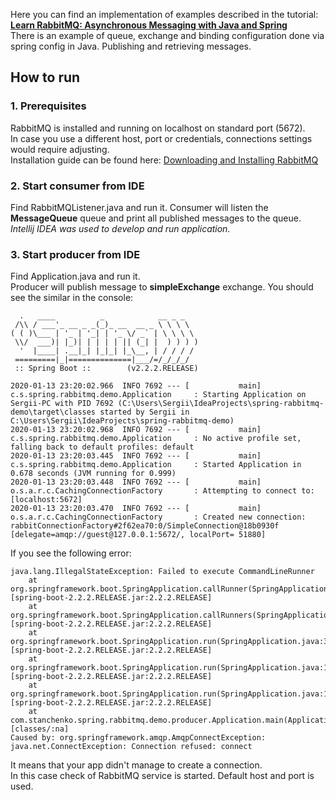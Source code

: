 Here you can find an implementation of examples described in the tutorial: 
<br><b>[Learn RabbitMQ: Asynchronous Messaging with Java and Spring](https://www.oreilly.com/library/view/learn-rabbitmq-asynchronous/9781838646189/)</b><br>
There is an example of queue, exchange and binding configuration done via spring config in Java.
Publishing and retrieving messages.

## How to run

### 1. Prerequisites
RabbitMQ is installed and running on localhost on standard port (5672). <br>In case you use a different host, port or credentials, connections settings would require adjusting. <br>
Installation guide can be found here: [Downloading and Installing RabbitMQ](https://www.rabbitmq.com/download.html) 

### 2. Start consumer from IDE
Find RabbitMQListener.java and run it.
Consumer will listen the <b>MessageQueue</b> queue and print all published messages to the queue.
<i>Intellij IDEA was used to develop and run application.</i><br>

### 3. Start producer from IDE
Find Application.java and run it.<br>
Producer will publish message to <b>simpleExchange</b> exchange. 
You should see the similar in the console:
````
  .   ____          _            __ _ _
 /\\ / ___'_ __ _ _(_)_ __  __ _ \ \ \ \
( ( )\___ | '_ | '_| | '_ \/ _` | \ \ \ \
 \\/  ___)| |_)| | | | | || (_| |  ) ) ) )
  '  |____| .__|_| |_|_| |_\__, | / / / /
 =========|_|==============|___/=/_/_/_/
 :: Spring Boot ::        (v2.2.2.RELEASE)

2020-01-13 23:20:02.966  INFO 7692 --- [           main] c.s.spring.rabbitmq.demo.Application     : Starting Application on Sergii-PC with PID 7692 (C:\Users\Sergii\IdeaProjects\spring-rabbitmq-demo\target\classes started by Sergii in C:\Users\Sergii\IdeaProjects\spring-rabbitmq-demo)
2020-01-13 23:20:02.968  INFO 7692 --- [           main] c.s.spring.rabbitmq.demo.Application     : No active profile set, falling back to default profiles: default
2020-01-13 23:20:03.445  INFO 7692 --- [           main] c.s.spring.rabbitmq.demo.Application     : Started Application in 0.678 seconds (JVM running for 0.999)
2020-01-13 23:20:03.448  INFO 7692 --- [           main] o.s.a.r.c.CachingConnectionFactory       : Attempting to connect to: [localhost:5672]
2020-01-13 23:20:03.470  INFO 7692 --- [           main] o.s.a.r.c.CachingConnectionFactory       : Created new connection: rabbitConnectionFactory#2f62ea70:0/SimpleConnection@18b0930f [delegate=amqp://guest@127.0.0.1:5672/, localPort= 51880]
````

If you see the following error:
````
java.lang.IllegalStateException: Failed to execute CommandLineRunner
	at org.springframework.boot.SpringApplication.callRunner(SpringApplication.java:787) [spring-boot-2.2.2.RELEASE.jar:2.2.2.RELEASE]
	at org.springframework.boot.SpringApplication.callRunners(SpringApplication.java:768) [spring-boot-2.2.2.RELEASE.jar:2.2.2.RELEASE]
	at org.springframework.boot.SpringApplication.run(SpringApplication.java:322) [spring-boot-2.2.2.RELEASE.jar:2.2.2.RELEASE]
	at org.springframework.boot.SpringApplication.run(SpringApplication.java:1226) [spring-boot-2.2.2.RELEASE.jar:2.2.2.RELEASE]
	at org.springframework.boot.SpringApplication.run(SpringApplication.java:1215) [spring-boot-2.2.2.RELEASE.jar:2.2.2.RELEASE]
	at com.stanchenko.spring.rabbitmq.demo.producer.Application.main(Application.java:16) [classes/:na]
Caused by: org.springframework.amqp.AmqpConnectException: java.net.ConnectException: Connection refused: connect
````
It means that your app didn't manage to create a connection.<br>
In this case check of RabbitMQ service is started. Default host and port is used.